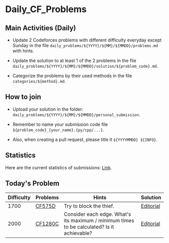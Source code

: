 # Daily_CF_Problems

## Main Activities (Daily)

- Update 2 Codeforces problems with different difficulty everyday except Sunday in the file `daily_problems/${YYYY}/${MM}/${MMDD}/problems.md` with hints.

- Update the solution to at least 1 of the 2 problems in the file `daily_problems/${YYYY}/${MM}/${MMDD}/solution/${problem_code}.md`.

- Categorize the problems by their used methods in the file `categories/${method}.md`.

## How to join

- Upload your solution in the folder: `daily_problems/${YYYY}/${MM}/${MMDD}/personal_submission`.

- Remember to name your submission code file `${problem_code}_{your_name}.{py/cpp/...}`.

- Also, when creating a pull request, please title it `${YYYYMMDD} ${INFO}`.

## Statistics

Here are the current statistics of submissions: [Link](https://yawn-sean.github.io/Daily_CF_Problems/#).

## Today's Problem

| Difficulty | Problems | Hints | Solution |
| ---------- | -------- | ----- | -------- |
| 1700 | [CF575D](https://codeforces.com/problemset/problem/575/D) | Try to block the thief. | [Editorial](https://github.com/Yawn-Sean/Daily_CF_Problems/blob/main/daily_problems/2024/11/1106/solution/cf575d.md) |
| 2000 | [CF1280C](https://codeforces.com/problemset/problem/1280/C) | Consider each edge. What's its maximum / minimum times to be calculated? Is it achievable? | [Editorial](https://github.com/Yawn-Sean/Daily_CF_Problems/blob/main/daily_problems/2024/11/1106/solution/cf1280c.md) |